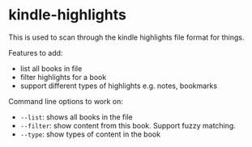 # kindle-highlights

This is used to scan through the kindle highlights file format for
things.

Features to add:
- list all books in file
- filter highlights for a book
- support different types of highlights e.g. notes, bookmarks


Command line options to work on:
- `--list`: shows all books in the file
- `--filter`: show content from this book. Support fuzzy matching.
- `--type`: show types of content in the book
